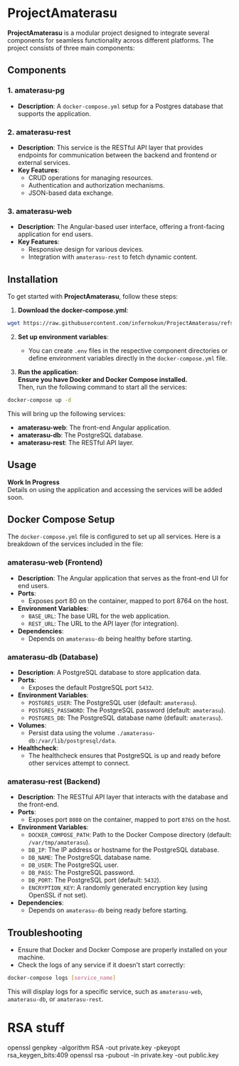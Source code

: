 # ProjectAmaterasu

**ProjectAmaterasu** is a modular project designed to integrate several components for seamless functionality across different platforms. The project consists of three main components:

## Components

### 1. **amaterasu-pg**

- **Description**: A `docker-compose.yml` setup for a Postgres database that supports the application.

### 2. **amaterasu-rest**

- **Description**: This service is the RESTful API layer that provides endpoints for communication between the backend and frontend or external services.
- **Key Features**:
  - CRUD operations for managing resources.
  - Authentication and authorization mechanisms.
  - JSON-based data exchange.

### 3. **amaterasu-web**

- **Description**: The Angular-based user interface, offering a front-facing application for end users.
- **Key Features**:
  - Responsive design for various devices.
  - Integration with `amaterasu-rest` to fetch dynamic content.

## Installation

To get started with **ProjectAmaterasu**, follow these steps:

1. **Download the docker-compose.yml**:

```bash
wget https://raw.githubusercontent.com/infernokun/ProjectAmaterasu/refs/heads/main/docker-compose.yml
```

2. **Set up environment variables**:

   - You can create `.env` files in the respective component directories or define environment variables directly in the `docker-compose.yml` file.

3. **Run the application**:  
   **Ensure you have Docker and Docker Compose installed.**  
   Then, run the following command to start all the services:

```bash
docker-compose up -d
```

This will bring up the following services:

- **amaterasu-web**: The front-end Angular application.
- **amaterasu-db**: The PostgreSQL database.
- **amaterasu-rest**: The RESTful API layer.

## Usage

**Work In Progress**  
Details on using the application and accessing the services will be added soon.

## Docker Compose Setup

The `docker-compose.yml` file is configured to set up all services. Here is a breakdown of the services included in the file:

### **amaterasu-web** (Frontend)

- **Description**: The Angular application that serves as the front-end UI for end users.
- **Ports**:
  - Exposes port 80 on the container, mapped to port 8764 on the host.
- **Environment Variables**:
  - `BASE_URL`: The base URL for the web application.
  - `REST_URL`: The URL to the API layer (for integration).
- **Dependencies**:
  - Depends on `amaterasu-db` being healthy before starting.

### **amaterasu-db** (Database)

- **Description**: A PostgreSQL database to store application data.
- **Ports**:
  - Exposes the default PostgreSQL port `5432`.
- **Environment Variables**:
  - `POSTGRES_USER`: The PostgreSQL user (default: `amaterasu`).
  - `POSTGRES_PASSWORD`: The PostgreSQL password (default: `amaterasu`).
  - `POSTGRES_DB`: The PostgreSQL database name (default: `amaterasu`).
- **Volumes**:
  - Persist data using the volume `./amaterasu-db:/var/lib/postgresql/data`.
- **Healthcheck**:
  - The healthcheck ensures that PostgreSQL is up and ready before other services attempt to connect.

### **amaterasu-rest** (Backend)

- **Description**: The RESTful API layer that interacts with the database and the front-end.
- **Ports**:
  - Exposes port `8080` on the container, mapped to port `8765` on the host.
- **Environment Variables**:
  - `DOCKER_COMPOSE_PATH`: Path to the Docker Compose directory (default: `/var/tmp/amaterasu`).
  - `DB_IP`: The IP address or hostname for the PostgreSQL database.
  - `DB_NAME`: The PostgreSQL database name.
  - `DB_USER`: The PostgreSQL user.
  - `DB_PASS`: The PostgreSQL password.
  - `DB_PORT`: The PostgreSQL port (default: `5432`).
  - `ENCRYPTION_KEY`: A randomly generated encryption key (using OpenSSL if not set).
- **Dependencies**:
  - Depends on `amaterasu-db` being ready before starting.

## Troubleshooting

- Ensure that Docker and Docker Compose are properly installed on your machine.
- Check the logs of any service if it doesn't start correctly:

```bash
docker-compose logs [service_name]
```

This will display logs for a specific service, such as `amaterasu-web`, `amaterasu-db`, or `amaterasu-rest`.

# RSA stuff
openssl genpkey -algorithm RSA -out private.key -pkeyopt rsa_keygen_bits:409
openssl rsa -pubout -in private.key -out public.key